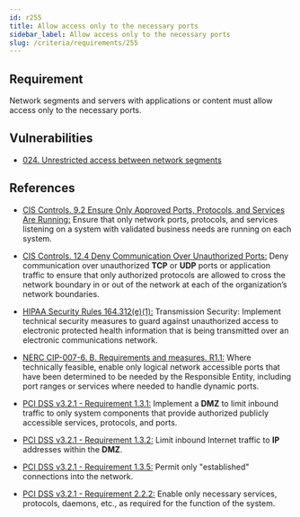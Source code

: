```yaml
---
id: r255
title: Allow access only to the necessary ports
sidebar_label: Allow access only to the necessary ports
slug: /criteria/requirements/255
---
```


## Requirement

Network segments and servers with applications
or content must allow access
only to the necessary ports.

## Vulnerabilities

- [024. Unrestricted access between network segments](/criteria/vulnerabilities/024)

## References

- [CIS Controls. 9.2 Ensure Only Approved Ports, Protocols, and Services Are Running:](https://www.cisecurity.org/controls/)
Ensure that only network ports,
protocols,
and services listening on a system
with validated business needs
are running on each system.

- [CIS Controls. 12.4 Deny Communication Over Unauthorized Ports:](https://www.cisecurity.org/controls/)
Deny communication over unauthorized **TCP**
or **UDP** ports
or application traffic to ensure
that only authorized protocols
are allowed to cross the network boundary
in or out of the network at each
of the organization’s network boundaries.

- [HIPAA Security Rules 164.312(e)(1):](https://www.law.cornell.edu/cfr/text/45/164.312)
Transmission Security:
Implement technical security measures
to guard against unauthorized access
to electronic protected health information
that is being transmitted
over an electronic communications network.

- [NERC CIP-007-6. B. Requirements and measures. R1.1:](https://www.nerc.com/pa/Stand/Reliability%20Standards/CIP-007-6.pdf)
Where technically feasible,
enable only logical network accessible ports
that have been determined to be needed
by the Responsible Entity,
including port ranges or services
where needed to handle dynamic ports.

- [PCI DSS v3.2.1 - Requirement 1.3.1:](https://www.pcisecuritystandards.org/documents/PCI_DSS_v3-2-1.pdf)
Implement a **DMZ** to limit inbound traffic
to only system components
that provide authorized publicly accessible services,
protocols, and ports.

- [PCI DSS v3.2.1 - Requirement 1.3.2:](https://www.pcisecuritystandards.org/documents/PCI_DSS_v3-2-1.pdf)
Limit inbound Internet traffic
to **IP** addresses within the **DMZ**.

- [PCI DSS v3.2.1 - Requirement 1.3.5:](https://www.pcisecuritystandards.org/documents/PCI_DSS_v3-2-1.pdf)
Permit only "established" connections
into the network.

- [PCI DSS v3.2.1 - Requirement 2.2.2:](https://www.pcisecuritystandards.org/documents/PCI_DSS_v3-2-1.pdf)
Enable only necessary services,
protocols, daemons, etc.,
as required for the function of the system.

